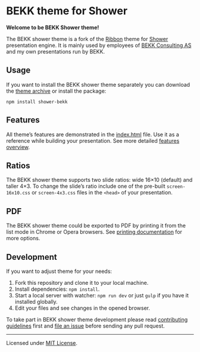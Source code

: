 # BEKK theme for Shower

**Welcome to be BEKK Shower theme!**

The BEKK shower theme is a fork of the [Ribbon](http://github.com/shower/ribbon) theme for [Shower](https://github.com/shower/shower/) presentation engine. It is mainly used by employees of [BEKK Consulting AS](http://bekk.no/) and my own presentations run by BEKK.

## Usage

If you want to install the BEKK shower theme separately you can download the [theme archive](https://github.com/tmn/shower-bekk/releases/download/1.0.0/shower-bekk.zip) or install the package:

	npm install shower-bekk

## Features

All theme’s features are demonstrated in the [index.html](index.html) file. Use it as a reference while building your presentation. See more detailed [features overview](https://github.com/shower/shower/blob/master/docs/features-en.md).

## Ratios

The BEKK shower theme supports two slide ratios: wide 16×10 (default) and taller 4×3. To change the slide’s ratio include one of the pre-built `screen-16x10.css` or `screen-4x3.css` files in the `<head>` of your presentation.

## PDF

The BEKK shower theme could be exported to PDF by printing it from the list mode in Chrome or Opera browsers. See [printing documentation](https://github.com/shower/shower/blob/master/docs/printing-en.md) for more options.

## Development

If you want to adjust theme for your needs:

1. Fork this repository and clone it to your local machine.
2. Install dependencies: `npm install`.
3. Start a local server with watcher: `npm run dev` or just `gulp` if you have it installed globally.
4. Edit your files and see changes in the opened browser.

To take part in BEKK shower theme development please read [contributing guidelines](CONTRIBUTING.md) first and [file an issue](https://github.com/tmn/shower-bekk/issues/new) before sending any pull request.

---
Licensed under [MIT License](LICENSE.md).
